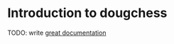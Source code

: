 # Introduction to dougchess

TODO: write [great documentation](http://jacobian.org/writing/what-to-write/)
